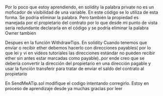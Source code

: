 Por lo poco que estoy aprendiendo, en solidity la palabra private no es un moficador de visibilidad de una variable. En este código se lo utiliza de esta forma. Se podria eliminar la palabra. Pero también la propiedad es manejada por el propietario del contrato por lo que desde mi punto de vista seria redundante declararla en el código y se podría eliminar la palabra Owner tambien

Despues en la función WithdrawTips. En solidity Cuando tenemos que enviar o recibir  ether debemos hacerlo con direcciones payables( por lo que lei y vi en videos tutoriales las direcciones estándar no pueden recibir ether sin antes estar marcadas como payable)..por ende creo que se debería convertir la  dirección del propietario en una dirección pagable y usar la función transferir para tratar de enviar el saldo del contrato al propietario

En SendMeATip.sol modifique el codigo intentando corregirlo. Estoy en proceso de aprendizaje desde ya muchas gracias por leer
